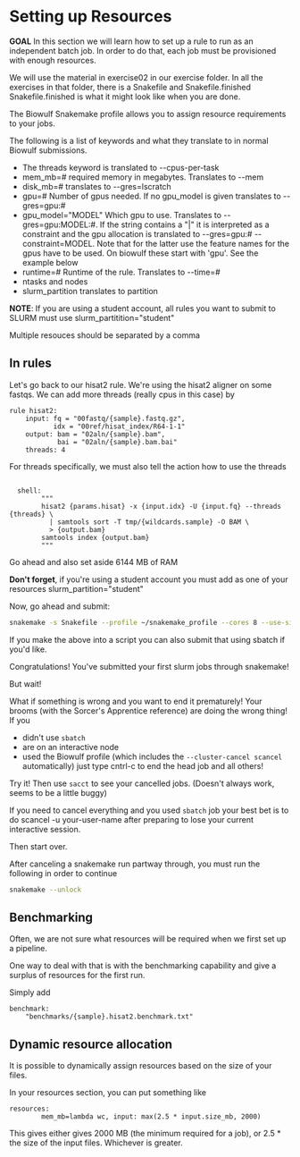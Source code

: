# Setting up Resources

**GOAL** In this section we will learn how to set up a rule to run as an independent batch job.
In order to do that, each job must be provisioned with enough resources.

We will use the material in exercise02 in our exercise folder. In all the exercises in that folder, there is a Snakefile and Snakefile.finished
Snakefile.finished is what it might look like when you are done.

The Biowulf Snakemake profile allows you to assign resource requirements to your jobs.

The following is a list of keywords and what they translate to in normal Biowulf submissions.

- The threads keyword is translated to --cpus-per-task
- mem_mb=# required memory in megabytes. Translates to --mem
- disk_mb=# translates to --gres=lscratch
- gpu=# Number of gpus needed. If no gpu_model is given translates to --gres=gpu:#
- gpu_model="MODEL" Which gpu to use. Translates to --gres=gpu:MODEL:#. If the string contains a "|" it is interpreted as a constraint and the gpu allocation is translated to --gres=gpu:# -- constraint=MODEL. Note that for the latter use the feature names for the gpus have to be used. On biowulf these start with 'gpu'. See the example below
- runtime=# Runtime of the rule. Translates to --time=#
- ntasks and nodes
- slurm_partition translates to partition

**NOTE**: If you are using a student account, all rules you want to submit to SLURM must use slurm_partitition="student"

Multiple resouces should be separated by a comma

## In rules

Let's go back to our hisat2 rule. We're using the hisat2 aligner on some fastqs.
We can add more threads (really cpus in this case) by
```snakemake
rule hisat2:
    input: fq = "00fastq/{sample}.fastq.gz",
           idx = "00ref/hisat_index/R64-1-1"
    output: bam = "02aln/{sample}.bam",
            bai = "02aln/{sample}.bam.bai"
    threads: 4
```

For threads specifically, we must also tell the action how to use the threads

```snakemake

  shell:
        """
        hisat2 {params.hisat} -x {input.idx} -U {input.fq} --threads {threads} \
          | samtools sort -T tmp/{wildcards.sample} -O BAM \
          > {output.bam}
        samtools index {output.bam}
        """
```

Go ahead and also set aside 6144 MB of RAM

**Don't forget**, if you're using a student account you must add as one of your resources slurm_partition="student"

Now, go ahead and submit:

```bash
snakemake -s Snakefile --profile ~/snakemake_profile --cores 8 --use-singularity --singularity-prefix=../00container
```
If you make the above into a script you can also submit that using sbatch if you'd like.

Congratulations! You've submitted your first slurm jobs through snakemake!

But wait!

What if something is wrong and you want to end it prematurely! Your brooms (with the Sorcer's Apprentice reference) are doing the wrong thing!
If you 
- didn't use `sbatch`
- are on an interactive node
- used the Biowulf profile (which includes the `--cluster-cancel scancel` automatically)
  just type cntrl-c to end the head job and all others!

Try it!
Then use `sacct` to see your cancelled jobs. (Doesn't always work, seems to be a little buggy)

If you need to cancel everything and you used `sbatch` job your best bet is to do scancel -u your-user-name after preparing to lose your current interactive session.

Then start over.

After canceling a snakemake run partway through, you must run the following in order to continue

```bash
snakemake --unlock
```

## Benchmarking

Often, we are not sure what resources will be required when we first set up a pipeline. 

One way to deal with that is with the benchmarking capability and give a surplus of resources for the first run.

Simply add 
```snakemake
benchmark:
    "benchmarks/{sample}.hisat2.benchmark.txt"
```

## Dynamic resource allocation

It is possible to dynamically assign resources based on the size of your files.

In your resources section, you can put something like
```snakemake
resources:
        mem_mb=lambda wc, input: max(2.5 * input.size_mb, 2000)
```
This gives either gives 2000 MB (the minimum required for a job), or 2.5 * the size of the input files. Whichever is greater.


